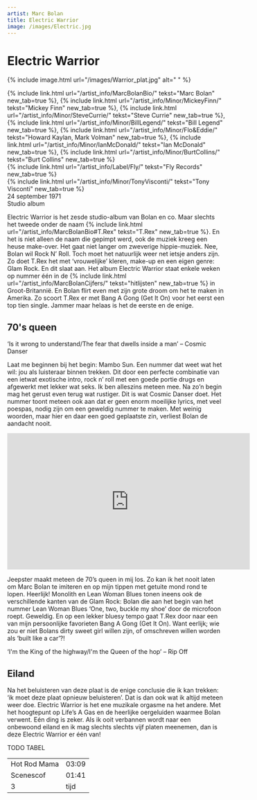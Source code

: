 ```yaml
---
artist: Marc Bolan
title: Electric Warrior
image: /images/Electric.jpg
---
```


# Electric Warrior

{% include image.html url="/images/Warrior_plat.jpg" alt=" " %}

<span class="bio-cd">
{% include link.html url="/artist_info/MarcBolanBio/" tekst="Marc Bolan" new_tab=true %}, {% include link.html url="/artist_info/Minor/MickeyFinn/" tekst="Mickey Finn" new_tab=true %}, {% include link.html url="/artist_info/Minor/SteveCurrie/" tekst="Steve Currie" new_tab=true %}, {% include link.html url="/artist_info/Minor/BillLegend/" tekst="Bill Legend" new_tab=true %}, {% include link.html url="/artist_info/Minor/Flo&Eddie/" tekst="Howard Kaylan, Mark Volman" new_tab=true %}, {% include link.html url="/artist_info/Minor/IanMcDonald/" tekst="Ian McDonald" new_tab=true %}, {% include link.html url="/artist_info/Minor/BurtCollins/" tekst="Burt Collins" new_tab=true %}
<br>
{% include link.html url="/artist_info/Label/Fly/" tekst="Fly Records" new_tab=true %}
<br>
{% include link.html url="/artist_info/Minor/TonyVisconti/" tekst="Tony Visconti" new_tab=true %}<br>
</span>
24 september 1971<br>Studio album

<span class="engels">Electric Warrior</span> is het zesde studio-album van Bolan en co. Maar slechts het tweede onder de naam {% include link.html url="/artist_info/MarcBolanBio#T.Rex" tekst="T.Rex" new_tab=true %}. En het is niet alleen de naam die gepimpt werd, ook de muziek kreeg een heuse make-over. Het gaat niet langer om zweverige hippie-muziek. Nee, Bolan wil Rock N’ Roll. Toch moet het natuurlijk weer net ietsje anders zijn. Zo doet T.Rex het met ‘vrouwelijke’ kleren, make-up en een eigen genre: <span class="extra-uitleg">Glam Rock</span>. En dit slaat aan. Het album <span class="engels">Electric Warrior</span> staat enkele weken op nummer één in de {% include link.html url="/artist_info/MarcBolanCijfers/" tekst="hitlijsten" new_tab=true %} in Groot-Britannië. En Bolan flirt even met zijn grote droom om het te maken in Amerika. Zo scoort T.Rex er met <span class="engels">Bang A Gong (Get It On)</span> voor het eerst een top tien single. Jammer maar helaas is het de eerste en de enige.  


## 70's queen

<div class="uitgelicht">‘Is it wrong to understand/The fear that dwells inside a man’ – Cosmic Danser</div>

Laat me beginnen bij het begin: <span class="engels">Mambo Sun</span>. Een nummer dat weet wat het wil: jou als luisteraar binnen trekken. Dit door een perfecte combinatie van een ietwat exotische intro, rock n’ roll met een goede portie drugs en afgewerkt met lekker wat seks. Ik ben alleszins meteen mee. Na zo’n begin mag het gerust even terug wat rustiger. Dit is wat <span class="engels">Cosmic Danser</span> doet. Het nummer toont meteen ook aan dat er geen enorm moeilijke <span class="engels">lyrics</span>, met veel poespas, nodig zijn om een geweldig nummer te maken. Met weinig woorden, maar hier en daar een goed geplaatste zin, verliest Bolan de aandacht nooit. 

<iframe width="560" height="315" src="https://www.youtube.com/embed/VPHKVWCxHtI" frameborder="0" allowfullscreen></iframe>

<span class="engels">Jeepster</span> maakt meteen de <span class="engels">70’s queen</span> in mij los. Zo kan ik het nooit laten om Marc Bolan te imiteren en op mijn tippen met getuite mond rond te lopen. Heerlijk! <span class="engels">Monolith</span> en <span class="engels">Lean Woman Blues</span> tonen ineens ook de verschillende kanten van de Glam Rock: Bolan die aan het begin van het nummer <span class="engels">Lean Woman Blues</span> ‘<span class="engels">One, two, buckle my shoe</span>’ door de microfoon roept. Geweldig. En op een lekker <span class="engels">bluesy</span> tempo gaat T.Rex door naar een van mijn persoonlijke favorieten <span class="engels">Bang A Gong (Get It On)</span>. Want eerlijk; wie zou er niet Bolans <span class="engels">dirty sweet girl</span> willen zijn, of omschreven willen worden als ‘<span class="engels">built like a car</span>’?! 

<div class="uitgelicht">‘I'm the King of the highway/I'm the Queen of the hop’ – Rip Off</div>

## Eiland

Na het beluisteren van deze plaat is de enige conclusie die ik kan trekken: ‘ik moet deze plaat opnieuw beluisteren’. Dat is dan ook wat ik altijd meteen weer doe. <span class="engels">Electric Warrior</span> is het ene muzikale orgasme na het andere. Met het hoogtepunt op <span class="engels">Life’s A Gas</span> en de heerlijke oergeluiden waarmee Bolan verwent. Eén ding is zeker. Als ik ooit verbannen wordt naar een onbewoond eiland en ik mag slechts slechts vijf platen meenemen, dan is deze <span class="engels">Electric Warrior</span> er één van!

TODO TABEL
<table>
	<tr>
		<td>Hot Rod Mama</td>
		<td>03:09</td>
	</tr>
	<tr>
		<td>Scenescof</td>
		<td>01:41</td>
	</tr>
	<tr>
		<td>3</td>
		<td>tijd</td>
	</tr>
</table>

<div class="witregel"> </div>
